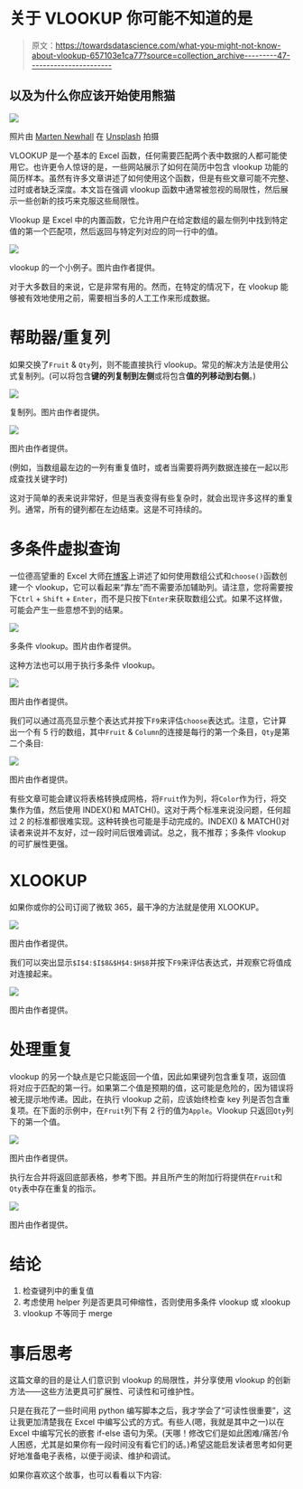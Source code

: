 # 关于 VLOOKUP 你可能不知道的是

> 原文：<https://towardsdatascience.com/what-you-might-not-know-about-vlookup-657103e1ca77?source=collection_archive---------47----------------------->

## 以及为什么你应该开始使用熊猫

![](img/f6992c6721d90373665df19a8fc231d9.png)

照片由 [Marten Newhall](https://unsplash.com/@laughayette?utm_source=unsplash&utm_medium=referral&utm_content=creditCopyText) 在 [Unsplash](https://unsplash.com/s/photos/look?utm_source=unsplash&utm_medium=referral&utm_content=creditCopyText) 拍摄

VLOOKUP 是一个基本的 Excel 函数，任何需要匹配两个表中数据的人都可能使用它。也许更令人惊讶的是，一些网站展示了如何在简历中包含 vlookup 功能的简历样本。虽然有许多文章讲述了如何使用这个函数，但是有些文章可能不完整、过时或者缺乏深度。本文旨在强调 vlookup 函数中通常被忽视的局限性，然后展示一些创新的技巧来克服这些局限性。

Vlookup 是 Excel 中的内置函数，它允许用户在给定数组的最左侧列中找到特定值的第一个匹配项，然后返回与特定列对应的同一行中的值。

![](img/7d12c5ea68f4f7a925537df5622ad806.png)

vlookup 的一个小例子。图片由作者提供。

对于大多数目的来说，它是非常有用的。然而，在特定的情况下，在 vlookup 能够被有效地使用之前，需要相当多的人工工作来形成数据。

# 帮助器/重复列

如果交换了`Fruit` & `Qty`列，则不能直接执行 vlookup。常见的解决方法是使用公式复制列。(可以将包含**键的列复制到左侧**或将包含**值的列移动到右侧**。)

![](img/6953931d41a0422cc14517bac3a80198.png)

复制列。图片由作者提供。

![](img/26f0a397834c230988c7b791779dd8df.png)

图片由作者提供。

(例如，当数组最左边的一列有重复值时，或者当需要将两列数据连接在一起以形成查找关键字时)

这对于简单的表来说非常好，但是当表变得有些复杂时，就会出现许多这样的重复列。通常，所有的键列都在左边结束。这是不可持续的。

# 多条件虚拟查询

一位德高望重的 Excel 大师[在博客](https://chandoo.org/wp/multi-condition-vlookup/)上讲述了如何使用数组公式和`choose()`函数创建一个 vlookup，它可以看起来“靠左”而不需要添加辅助列。请注意，您将需要按下`Ctrl` + `Shift` + `Enter`，而不是只按下`Enter`来获取数组公式。如果不这样做，可能会产生一些意想不到的结果。

![](img/cbeecf2298bd0de1748377fc85f966c3.png)

多条件 vlookup。图片由作者提供。

这种方法也可以用于执行多条件 vlookup。

![](img/bc7d59c0cd0b74d2106fca67d4d14473.png)

图片由作者提供。

我们可以通过高亮显示整个表达式并按下`F9`来评估`choose`表达式。注意，它计算出一个有 5 行的数组，其中`Fruit` & `Column`的连接是每行的第一个条目，`Qty`是第二个条目:

![](img/c55f376af750f88f0e4145d5f4234e6e.png)

图片由作者提供。

有些文章可能会建议将表格转换成网格，将`Fruit`作为列，将`Color`作为行，将交集作为值，然后使用 INDEX()和 MATCH()。这对于两个标准来说没问题，任何超过 2 的标准都很难实现。这种转换也可能是手动完成的。INDEX() & MATCH()对读者来说并不友好，过一段时间后很难调试。总之，我不推荐；多条件 vlookup 的可扩展性更强。

# XLOOKUP

如果你或你的公司订阅了微软 365，最干净的方法就是使用 XLOOKUP。

![](img/b814ba757558f6dfadcae7737fe9a23c.png)

图片由作者提供。

我们可以突出显示`$I$4:$I$8&$H$4:$H$8`并按下`F9`来评估表达式，并观察它将值成对连接起来。

![](img/b6381a0d7a7c6072af98f9d8dfafc409.png)

图片由作者提供。

# 处理重复

vlookup 的另一个缺点是它只能返回一个值，因此如果键列包含重复项，返回值将对应于匹配的第一行。如果第二个值是预期的值，这可能是危险的，因为错误将被无提示地传递。因此，在执行 vlookup 之前，应该始终检查 key 列是否包含重复项。在下面的示例中，在`Fruit`列下有 2 行的值为`Apple`。Vlookup 只返回`Qty`列下的第一个值。

![](img/4c5ae5aaa7ec026b836276051bbf3484.png)

图片由作者提供。

执行左合并将返回底部表格，参考下图。并且所产生的附加行将提供在`Fruit`和`Qty`表中存在重复的指示。

![](img/40dd37059e52c6b865361da86bb5304d.png)

图片由作者提供。

# 结论

1.  检查键列中的重复值
2.  考虑使用 helper 列是否更具可伸缩性，否则使用多条件 vlookup 或 xlookup
3.  vlookup 不等同于 merge

# **事后思考**

这篇文章的目的是让人们意识到 vlookup 的局限性，并分享使用 vlookup 的创新方法——这些方法更具可扩展性、可读性和可维护性。

只是在我花了一些时间用 python 编写脚本之后，我才学会了“可读性很重要”，这让我更加清楚我在 Excel 中编写公式的方式。有些人(嗯，我就是其中之一)以在 Excel 中编写冗长的嵌套 if-else 语句为荣。(天哪！修改它们是如此困难/痛苦/令人困惑，尤其是如果你有一段时间没有看它们的话。)希望这能启发读者思考如何更好地准备电子表格，以便于阅读、维护和调试。

如果你喜欢这个故事，也可以看看以下内容:

</python-tips-for-someone-transiting-from-excel-ce16c5f9cbac>  </how-to-encrypt-pdf-and-send-as-an-email-attachment-using-python-4ce7fd462a99> 